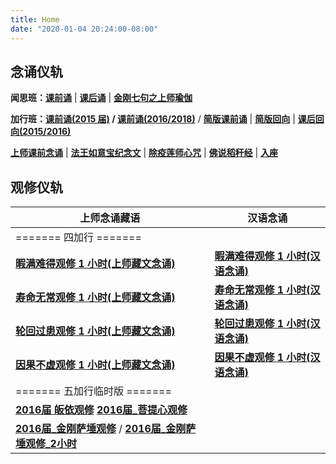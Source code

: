 ```yaml
---
title: Home
date: "2020-01-04 20:24:00-08:00"
---
```


## 念诵仪轨

**闻思班：[课前诵](https://hdvblob.blob.core.windows.net/hdv/videos/%E8%AF%BE%E5%89%8D%E5%BF%B5%E8%AF%B5.mp4)** | **[课后诵](https://hdvblob.blob.core.windows.net/hdv/videos/%E9%97%BB%E6%80%9D%E7%8F%AD%E8%AF%BE%E5%90%8E%E8%AF%B5.mp4)** | **[金刚七句之上师瑜伽](https://1drv.ms/v/s!AipwG4OYfZ5EpxKSzOXJj3UJ4C77?e=vS6aJ2)**

**加行班：[课前诵(2015 届)](https://hdvblob.blob.core.windows.net/hdv/videos/2015%E5%8A%A0%E8%A1%8C%E7%8F%AD%E8%AF%BE%E5%89%8D%E5%BF%B5%E8%AF%B5.mp4) / [课前诵(2016/2018)](https://hdvblob.blob.core.windows.net/hdv/videos/2018%E5%8A%A0%E8%A1%8C%E7%8F%AD%E8%AF%BE%E5%89%8D%E5%BF%B5%E8%AF%B5.mp4)** / **[简版课前诵](https://hdvblob.blob.core.windows.net/hdv/videos/%E5%8A%A0%E8%A1%8C%E7%8F%AD%E7%AE%80%E7%89%88%E8%AF%BE%E5%89%8D%E5%BF%B5%E8%AF%B5.mp4)** | **[简版回向](https://hdvblob.blob.core.windows.net/hdv/videos/%E5%9B%9E%E5%90%91(2021%E7%89%88).mp4)** | **[课后回向(2015/2016)](https://hdvblob.blob.core.windows.net/hdv/videos/2015%E8%AF%BE%E5%90%8E%E5%9B%9E%E5%90%91.mp4)**

**[上师课前念诵](https://hdvblob.blob.core.windows.net/hdv/videos/%E4%B8%8A%E5%B8%88%E8%AF%BE%E5%89%8D%E5%BF%B5%E8%AF%B5.mp4)** | **[法王如意宝纪念文](https://hdvblob.blob.core.windows.net/hdv/f/up/img_4578.png)** | **[除疫莲师心咒](https://hdvblob.blob.core.windows.net/hdv/videos/%E9%99%A4%E7%96%AB%E8%8E%B2%E5%B8%88.mp4)** | **[佛说稻秆经](/pages/fsdgj/)** | **[入座](https://www.youtube.com/watch?v=qsYzkp9gCaA&list=PL7aUyQTIJqAjS5nIe9yN7iRuTth5Xgbhf&index=2)**

## 观修仪轨

| 上师念诵藏语                                                                                                                                            | 汉语念诵                                                                                                                 |
| ------------------------------------------------------------------------------------------------------------------------------------------------------- | ------------------------------------------------------------------------------------------------------------------------ |
| ======= 四加行 =======                                                                                                                                  |
| **[暇满难得观修 1 小时(上师藏文念诵)](https://hdvblob.blob.core.windows.net/hdv/videos/%E6%9A%87%E6%BB%A1%E9%9A%BE%E5%BE%97-%E4%B8%8A%E5%B8%88%E5%BF%B5%E8%AF%B5.mp4)**                            | **[暇满难得观修 1 小时(汉语念诵)](https://1drv.ms/v/s!AipwG4OYfZ5ElhfyTkytDn3Sth_n?e=1wA8aD)** |
| **[寿命无常观修 1 小时(上师藏文念诵)](https://hdvblob.blob.core.windows.net/hdv/videos/%E5%AF%BF%E5%91%BD%E6%97%A0%E5%B8%B8-%E4%B8%8A%E5%B8%88%E5%BF%B5%E8%AF%B5.mp4)**                            | **[寿命无常观修 1 小时(汉语念诵)](https://1drv.ms/v/s!AipwG4OYfZ5ElhhZjl0RfWeLAXQj?e=LKI2Fi)** |
| **[轮回过患观修 1 小时(上师藏文念诵)](https://hdvblob.blob.core.windows.net/hdv/videos/%E8%BD%AE%E5%9B%9E%E7%97%9B%E8%8B%A6-%E4%B8%8A%E5%B8%88%E5%BF%B5%E8%AF%B5.mp4)**                            | **[轮回过患观修 1 小时(汉语念诵)](https://1drv.ms/v/s!AipwG4OYfZ5ElhbFhNP_z-qfFFnl?e=4r4zno)** |
| **[因果不虚观修 1 小时(上师藏文念诵)](https://hdvblob.blob.core.windows.net/hdv/videos/%E5%9B%A0%E6%9E%9C%E4%B8%8D%E8%99%9A-%E4%B8%8A%E5%B8%88%E5%BF%B5%E8%AF%B5.mp4)**                            | **[因果不虚观修 1 小时(汉语念诵)](https://1drv.ms/v/s!AipwG4OYfZ5ElhVolmFIk6nmB58x?e=yacmvk)** |
| ======= 五加行临时版 =======                                                                                                                                  |
| **[2016届 皈依观修](https://youtu.be/Sl73AkewsRA)** **[2016届_菩提心观修](https://1drv.ms/v/s!AipwG4OYfZ5EpxTndEMiPgB1Zo9w)**  |
| **[2016届_金刚萨埵观修](https://hdvblob.blob.core.windows.net/hdv/5jx/%E9%87%91%E5%88%9A%E8%90%A8%E5%9F%B5_%E9%AB%98%E6%B8%85.mp4)**  / **[2016届_金刚萨埵观修_2小时](https://hdvblob.blob.core.windows.net/hdv/5jx/%E9%87%91%E5%88%9A%E8%90%A8%E5%9F%B52%E5%B0%8F%E6%99%82.mp4)**   |
